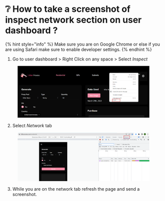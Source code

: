 # ❔ How to take a screenshot of inspect network section on user dashboard ?

{% hint style="info" %}
Make sure you are on Google Chrome or else if you are using Safari make sure to enable developer settings.
{% endhint %}

1. Go to user dashboard > Right Click on any space > Select _Inspect_

<figure><img src="../.gitbook/assets/x (1).png" alt=""><figcaption></figcaption></figure>

2. Select _Network_ tab

<figure><img src="../.gitbook/assets/y.png" alt=""><figcaption></figcaption></figure>

3. While you are on the network tab refresh the page and send a screenshot.
